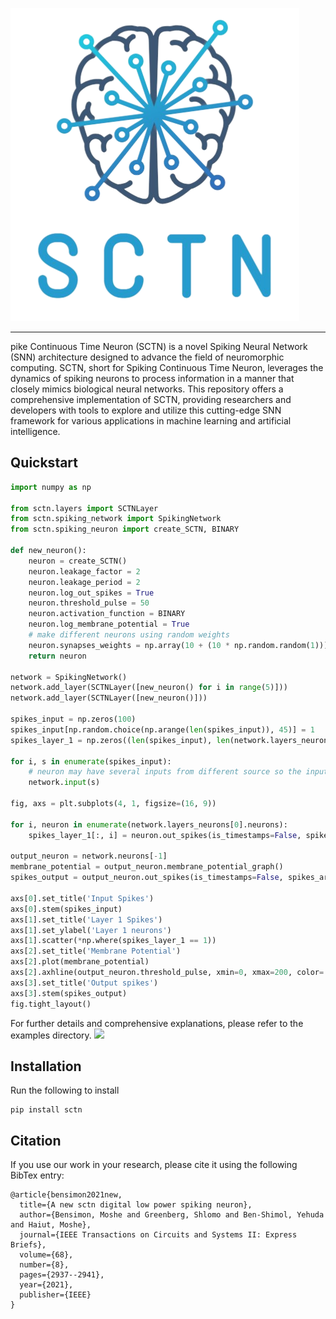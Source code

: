 ![](res/logo.png)

--------------------------------------------------------------------------------

pike Continuous Time Neuron (SCTN) is a novel Spiking Neural Network (SNN) architecture designed to advance the field of neuromorphic computing. SCTN,
short for Spiking Continuous Time Neuron, leverages the dynamics of spiking neurons to process information in a manner
that closely mimics biological neural networks. This repository offers a comprehensive implementation of SCTN, providing
researchers and developers with tools to explore and utilize this cutting-edge SNN framework for various applications in
machine learning and artificial intelligence.

## Quickstart

```python
import numpy as np

from sctn.layers import SCTNLayer
from sctn.spiking_network import SpikingNetwork
from sctn.spiking_neuron import create_SCTN, BINARY

def new_neuron():
    neuron = create_SCTN()
    neuron.leakage_factor = 2
    neuron.leakage_period = 2
    neuron.log_out_spikes = True
    neuron.threshold_pulse = 50
    neuron.activation_function = BINARY
    neuron.log_membrane_potential = True
    # make different neurons using random weights
    neuron.synapses_weights = np.array(10 + (10 * np.random.random(1)))
    return neuron

network = SpikingNetwork()
network.add_layer(SCTNLayer([new_neuron() for i in range(5)]))
network.add_layer(SCTNLayer([new_neuron()]))

spikes_input = np.zeros(100)
spikes_input[np.random.choice(np.arange(len(spikes_input)), 45)] = 1
spikes_layer_1 = np.zeros((len(spikes_input), len(network.layers_neurons[0].neurons)))

for i, s in enumerate(spikes_input):
    # neuron may have several inputs from different source so the input should be wrapped in another array
    network.input(s)

fig, axs = plt.subplots(4, 1, figsize=(16, 9))

for i, neuron in enumerate(network.layers_neurons[0].neurons):
    spikes_layer_1[:, i] = neuron.out_spikes(is_timestamps=False, spikes_array_size=len(spikes_input))

output_neuron = network.neurons[-1]
membrane_potential = output_neuron.membrane_potential_graph()
spikes_output = output_neuron.out_spikes(is_timestamps=False, spikes_array_size=len(spikes_input))

axs[0].set_title('Input Spikes')
axs[0].stem(spikes_input)
axs[1].set_title('Layer 1 Spikes')
axs[1].set_ylabel('Layer 1 neurons')
axs[1].scatter(*np.where(spikes_layer_1 == 1))
axs[2].set_title('Membrane Potential')
axs[2].plot(membrane_potential)
axs[2].axhline(output_neuron.threshold_pulse, xmin=0, xmax=200, color='r')
axs[3].set_title('Output spikes')
axs[3].stem(spikes_output)
fig.tight_layout()
```

For further details and comprehensive explanations, please refer to the examples directory.
![](res/example_output.png)


## Installation

Run the following to install

```
pip install sctn
```
## Citation
If you use our work in your research, please cite it using the following BibTex entry:
```
@article{bensimon2021new,
  title={A new sctn digital low power spiking neuron},
  author={Bensimon, Moshe and Greenberg, Shlomo and Ben-Shimol, Yehuda and Haiut, Moshe},
  journal={IEEE Transactions on Circuits and Systems II: Express Briefs},
  volume={68},
  number={8},
  pages={2937--2941},
  year={2021},
  publisher={IEEE}
}
```
